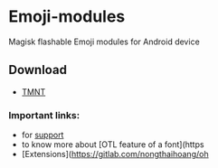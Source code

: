 # Emoji-modules
Magisk flashable Emoji modules for Android device 

## Download
- [TMNT]()

### Important links:
- for [support](https://t.me/MFFMDisc)
- to know more about [OTL feature of a font](https
- [Extensions](https://gitlab.com/nongthaihoang/oh
